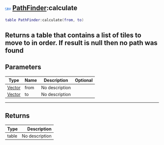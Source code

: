 ## ![server](.gitbook/assets/server.png) [PathFinder](./home/PathFinder):calculate

```lua
table PathFinder:calculate(from, to)
```

Returns a table<Vector> that contains a list of tiles to move to in order. If result is null then no path was found
------
## Parameters

| Type   | Name | Description | Optional |
| ------ | ---- | ----------- | -------: |
| [Vector](./home/Vector) | from | No description |  |
| [Vector](./home/Vector) | to | No description |  |

------
## Returns

| Type   | Description |
| ------ | ----------: |
| table | No description |

